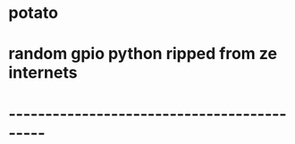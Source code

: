 # potato
# random gpio python ripped from ze internets
# -------------------------------------------
